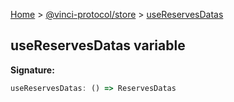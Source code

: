 [Home](./index.md) &gt; [@vinci-protocol/store](./store.md) &gt; [useReservesDatas](./store.usereservesdatas.md)

## useReservesDatas variable

<b>Signature:</b>

```typescript
useReservesDatas: () => ReservesDatas
```
